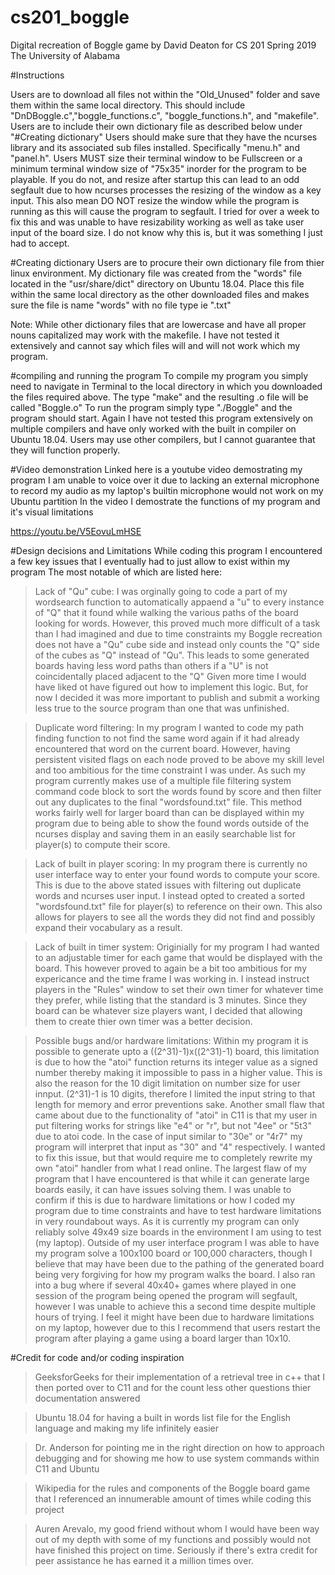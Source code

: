 # cs201_boggle
Digital recreation of Boggle game
by David Deaton
for CS 201 Spring 2019
The University of Alabama

#Instructions

Users are to download all files not within the "Old_Unused" folder and save them within the same local directory.
This should include "DnDBoggle.c","boggle_functions.c", "boggle_functions.h", and "makefile".
Users are to include their own dictionary file as described below under "#Creating dictionary"
Users should make sure that they have the ncurses library and its associated sub files installed. 
Specifically "menu.h" and "panel.h". Users MUST size their terminal window to be Fullscreen  or a minimum terminal window size of "75x35" inorder for the program to be playable. If you do not, and resize after startup this can lead to an odd segfault due to how ncurses processes the resizing of the window as a key input. This also mean DO NOT resize the window while the program is running as this will cause the program to segfault. I tried for over a week to fix this and was unable to have resizability working as well as take user input of the board size. I do not know why this is, but it was something I just had to accept.


#Creating dictionary
Users are to procure their own dictionary file from thier linux environment. My dictionary file was created
from the "words" file located in the "usr/share/dict" directory on Ubuntu 18.04. Place this file within the same local directory as the other downloaded files and makes sure the file is name "words" with no file type ie ".txt"

Note: While other dictionary files that are lowercase and have all proper nouns capitalized may work with the makefile.
I have not tested it extensively and cannot say which files will and will not work which my program.


#compiling and running the program
To compile my program you simply need to navigate in Terminal to the local directory in which you downloaded the files
required above. The type "make" and the resulting .o file will be called "Boggle.o"
To run the program simply type "./Boggle" and the program should start. Again I have not tested
this program extensively on multiple compilers and have only worked with the built in compiler on Ubuntu 18.04. 
Users may use other compilers, but I cannot guarantee that they will function properly.


#Video demonstration
Linked here is a youtube video demostrating my program
I am unable to voice over it due to lacking an external microphone to record my audio
as my laptop's builtin microphone would not work on my Ubuntu partition
In the video I demostrate the functions of my program and it's visual limitations

https://youtu.be/V5EovuLmHSE


#Design decisions and Limitations
While coding this program I encountered a few key issues that I eventually had to just allow to exist within my program
The most notable of which are listed here:

>Lack of "Qu" cube:
I was orginally going to code a part of my wordsearch function to automatically appaend a "u" 
to every instance of "Q" that it found while walking the various paths of the board looking for words.
However, this proved much more difficult of a task than I had imagined and due to time constraints
my Boggle recreation does not have a "Qu" cube side and instead only counts the "Q" side of the cubes as "Q" instead of "Qu".
This leads to some generated boards having less word paths than others if a "U" is not coincidentally placed adjacent to the "Q"
 Given more time I would have liked ot have figured out how to implement this logic. But, for now I decided it was more
 important to publish and submit a working less true to the source program than one that was unfinished.
 
 >Duplicate word filtering:
 In my program I wanted to code my path finding function to not find the same word again if it had already encountered that
 word on the current board. However, having persistent visited flags on each node proved to be above my skill level and
 too ambitious for the time constraint I was under. As such my program currently makes use of a multiple file filtering
 system command code block to sort the words found by score and then filter out any duplicates to the final 
 "wordsfound.txt" file. This method works fairly well for larger board than can be displayed within my program
 due to being able to show the found words outside of the ncurses display and saving them in an easily searchable list for player(s) to compute their score.
 
 >Lack of built in player scoring:
 In my program there is currently no user interface way to enter your found words to compute your score. This is due to the above
 stated issues with filtering out duplicate words and ncurses user input. I instead opted to created a sorted "wordsfound.txt"
 file for player(s) to reference on their own. This also allows for players to see all the words they did not find and possibly expand their vocabulary as a result.
 
 >Lack of built in timer system:
 Originially for my program I had wanted to an adjustable timer for each game that would be displayed with the board.
 This however proved to again be a bit too ambitious for my expericance and the time frame I was working in.
 I instead instruct players in the "Rules" window to set their own timer for whatever time they prefer, while listing
 that the standard is 3 minutes. Since they board can be whatever size players want, I decided that allowing them to create
 thier own timer was a better decision.
 
>Possible bugs and/or hardware limitations:
Within my program it is possible to generate upto a ((2^31)-1)x((2^31)-1) board, this limitation is due to how the "atoi"
function returns its integer value as a signed number thereby making it impossible to pass in a higher value. This is also the reason for the 10 digit limitation on number size for user innput. (2^31)-1 is 10 digits, therefore I limited the input string to that length for memory and error preventions sake. Another small flaw that came about due to the functionality of "atoi" in C11
is that my user in put filtering works for strings like "e4" or "r", but not "4ee" or "5t3" due to atoi code. In the case of 
input similar to "30e" or "4r7" my program will interpret that input as "30" and "4" respectively. I wanted to fix this issue, but that would require me to completely rewrite my own "atoi" handler from what I read online. The largest flaw of my program that I have encountered is that while it can generate large boards easily, it can have issues solving them. I was unable to confirm if this is due to hardware limitations or how I coded my program due to time constraints and have to test hardware limitations in very roundabout ways. As it is currently my program can only reliably solve 49x49 size boards in the environment I am using to test (my laptop). Outside of my user interface program I was able to have my program solve a 100x100 board or 100,000 characters, though I believe that may have been due to the pathing of the generated board being very forgiving for how my program walks the board. I also ran into a bug where if several 40x40+ games where played in one session of the program being opened the program will segfault, however I was unable to achieve this a second time despite multiple hours of trying. I feel it might have been due to hardware limitations on my laptop, however due to this I recommend that users restart the program after playing a game using a board larger than 10x10.
 
 
 
 
 #Credit for code and/or coding inspiration
 
 
 >GeeksforGeeks for their implementation of a retrieval tree in c++ that I then ported over to C11
 and for the count less other questions thier documentation answered
 
 >Ubuntu 18.04 for having a built in words list file for the English language and making my life infinitely easier
 
 >Dr. Anderson for pointing me in the right direction on how to approach debugging and for showing me how to use system
 commands within C11 and Ubuntu
 
 >Wikipedia for the rules and components of the Boggle board game that I referenced an innumerable amount of times
 while coding this project
 
 
 >Auren Arevalo, my good friend without whom I would have been way out of my depth with some of my functions
 and possibly would not have finished this project on time. Seriously if there's extra credit for peer assistance he has earned it a million times over. 
 
 
 
 
 
 
 
 
 
 
 
 
 
 
 
 
 
